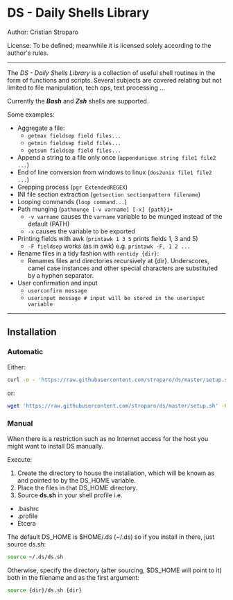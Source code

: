 DS - Daily Shells Library
=========================

Author: Cristian Stroparo

License: To be defined; meanwhile it is licensed solely according to the author's rules.

---

The _DS - Daily Shells Library_ is a collection of useful shell routines in the form of functions and scripts. Several subjects are covered relating but not limited to file manipulation, tech ops, text processing ...

Currently the ___Bash___ and ___Zsh___ shells are supported.

Some examples:

* Aggregate a file:
    - ```getmax fieldsep field files...```
    - ```getmin fieldsep field files...```
    - ```getsum fieldsep field files...```
* Append a string to a file only once (```appendunique string file1 file2 ...```)
* End of line conversion from windows to linux (```dos2unix file1 file2 ...```)
* Grepping process (```pgr ExtendedREGEX```)
* INI file section extraction (```getsection sectionpattern filename```)
* Looping commands (```loop command...```)
* Path munging (```pathmunge [-v varname] [-x] {path}1+```
    - ```-v varname``` causes the ```varname``` variable to be munged instead of the default (PATH)
    - ```-x``` causes the variable to be exported
* Printing fields with awk (```printawk 1 3 5``` prints fields 1, 3 and 5)
    - ```-F fieldsep``` works (as in awk) e.g. ```printawk -F, 1 2 ...```
* Rename files in a tidy fashion with ```rentidy {dir}```:
    - Renames files and directories recursively at {dir}. Underscores, camel case instances and other special characters are substituted by a hyphen separator.
* User confirmation and input
    - ```userconfirm message```
    - ```userinput message # input will be stored in the userinput variable```

---

Installation
------------

### Automatic

Either:

```bash
curl -o - 'https://raw.githubusercontent.com/stroparo/ds/master/setup.sh' | bash
```

or:

```bash
wget 'https://raw.githubusercontent.com/stroparo/ds/master/setup.sh' -O - | bash
```

### Manual

When there is a restriction such as no Internet access for the host you might want to install DS manually.

Execute:

1. Create the directory to house the installation, which will be known as and pointed to by the DS_HOME variable.
2. Place the files in that DS_HOME directory.
3. Source **ds.sh** in your shell profile i.e.

* .bashrc
* .profile
* Etcera

The default DS_HOME is $HOME/.ds (~/.ds) so if you install in there, just source ds.sh:

```bash
source ~/.ds/ds.sh
```

Otherwise, specify the directory (after sourcing, $DS_HOME will point to it) both in the filename and as the first argument:

```bash
source {dir}/ds.sh {dir}
```

